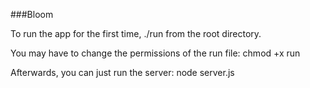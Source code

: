 ###Bloom

To run the app for the first time,
	./run
from the root directory.

You may have to change the permissions of the run file:
	chmod +x run

Afterwards, you can just run the server:
	node server.js
